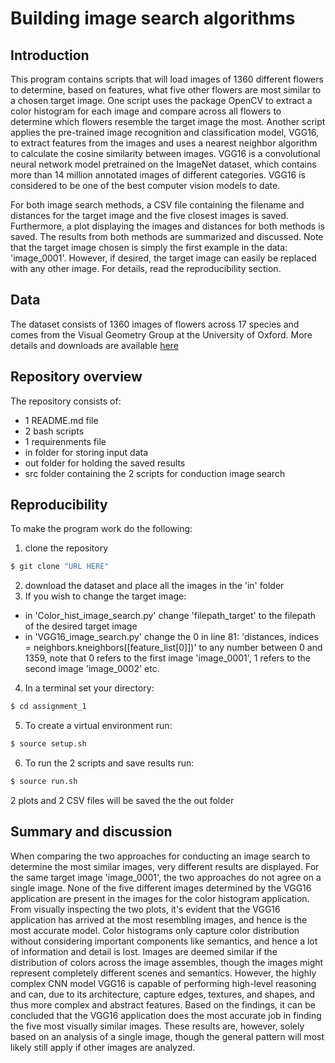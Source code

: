 # Building image search algorithms


## Introduction
This program contains scripts that will load images of 1360 different flowers to determine, based on features, what five other flowers are most similar to a chosen target image. One script uses the package OpenCV to extract a color histogram for each image and compare across all flowers to determine which flowers resemble the target image the most. Another script applies the pre-trained image recognition and classification model, VGG16, to extract features from the images and uses a nearest neighbor algorithm to calculate the cosine similarity between images. VGG16 is a convolutional neural network model pretrained on the ImageNet dataset, which contains more than 14 million annotated images of different categories. VGG16 is considered to be one of the best computer vision models to date.

For both image search methods, a CSV file containing the filename and distances for the target image and the five closest images is saved. Furthermore, a plot displaying the images and distances for both methods is saved. The results from both methods are summarized and discussed. Note that the target image chosen is simply the first example in the data: 'image_0001'. However, if desired, the target image can easily be replaced with any other image. For details, read the reproducibility section. 


## Data 
The dataset consists of 1360 images of flowers across 17 species and comes from the Visual Geometry Group at the University of Oxford. More details and downloads are available [here](https://www.robots.ox.ac.uk/~vgg/data/flowers/17/)


## Repository overview 
The repository consists of:
- 1 README.md file
- 2 bash scripts
- 1 requirenments file
- in folder for storing input data
- out folder for holding the saved results
- src folder containing the 2 scripts for conduction image search 


## Reproducibility 
To make the program work do the following:

1) clone the repository 
```python
$ git clone "URL HERE"
```
2) download the dataset and place all the images in the 'in' folder
3) If you wish to change the target image: 
- in 'Color_hist_image_search.py' change 'filepath_target' to the filepath of the desired target image
- in 'VGG16_image_search.py' change the 0 in line 81: 'distances, indices = neighbors.kneighbors([feature_list[0]])' to any number between 0 and 1359, note that 0 refers to the first image 'image_0001', 1 refers to the second image 'image_0002' etc. 
4) In a terminal set your directory:
```python
$ cd assignment_1
```
5) To create a virtual environment run:
```python
$ source setup.sh
```
6) To run the 2 scripts and save results run: 
```python
$ source run.sh
```
2 plots and 2 CSV files will be saved the the out folder 


## Summary and discussion
When comparing the two approaches for conducting an image search to determine the most similar images, very different results are displayed. For the same target image 'image_0001', the two approaches do not agree on a single image. None of the five different images determined by the VGG16 application are present in the images for the color histogram application. From visually inspecting the two plots, it's evident that the VGG16 application has arrived at the most resembling images, and hence is the most accurate model. Color histograms only capture color distribution without considering important components like semantics, and hence a lot of information and detail is lost. Images are deemed similar if the distribution of colors across the image assembles, though the images might represent completely different scenes and semantics. However, the highly complex CNN model VGG16 is capable of performing high-level reasoning and can, due to its architecture, capture edges, textures, and shapes, and thus more complex and abstract features. Based on the findings, it can be concluded that the VGG16 application does the most accurate job in finding the five most visually similar images. These results are, however, solely based on an analysis of a single image, though the general pattern will most likely still apply if other images are analyzed.